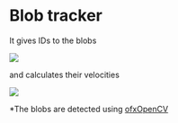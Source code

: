 
# Blob tracker

It gives IDs to the blobs

![](blobTracking.gif)

and calculates their velocities

![](velocityExample.gif)

*The blobs are detected using [ofxOpenCV](https://openframeworks.cc/documentation/ofxOpenCv/)
